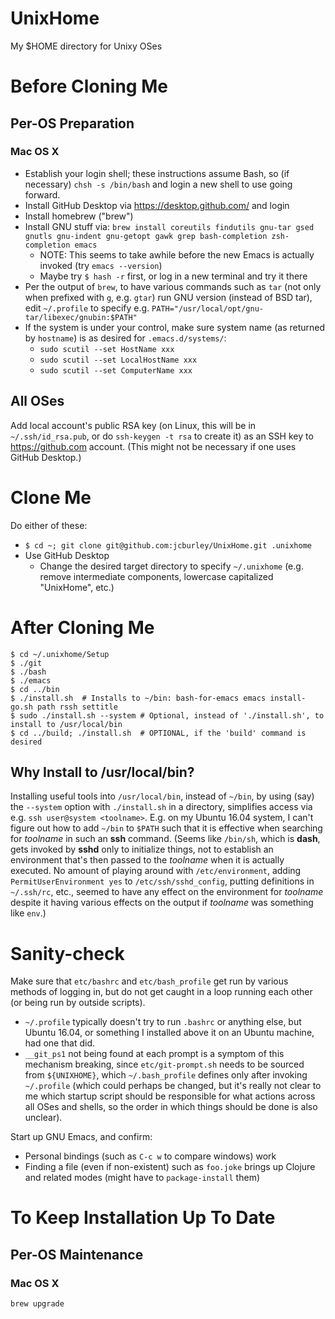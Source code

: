 # UnixHome
My $HOME directory for Unixy OSes

# Before Cloning Me

## Per-OS Preparation
### Mac OS X
- Establish your login shell; these instructions assume Bash, so (if necessary) `chsh -s /bin/bash` and login a new shell to use going forward.
- Install GitHub Desktop via https://desktop.github.com/ and login
- Install homebrew ("brew")
- Install GNU stuff via:
    `brew install coreutils findutils gnu-tar gsed gnutls gnu-indent gnu-getopt gawk grep bash-completion zsh-completion emacs`
  - NOTE: This seems to take awhile before the new Emacs is actually invoked (try `emacs --version`)
  - Maybe try `$ hash -r` first, or log in a new terminal and try it there
- Per the output of `brew`, to have various commands such as `tar` (not only when prefixed with `g`, e.g. `gtar`) run GNU version (instead of BSD tar), edit `~/.profile` to specify e.g. `PATH="/usr/local/opt/gnu-tar/libexec/gnubin:$PATH"`
- If the system is under your control, make sure system name (as returned by `hostname`) is as desired for `.emacs.d/systems/`:
  - `sudo scutil --set HostName xxx`
  - `sudo scutil --set LocalHostName xxx`
  - `sudo scutil --set ComputerName xxx`

## All OSes
Add local account's public RSA key (on Linux, this will be in `~/.ssh/id_rsa.pub`, or do `ssh-keygen -t rsa` to create it) as an SSH key to https://github.com account. (This might not be necessary if one uses GitHub Desktop.)

# Clone Me
Do either of these:
- `$ cd ~; git clone git@github.com:jcburley/UnixHome.git .unixhome`
- Use GitHub Desktop
  - Change the desired target directory to specify `~/.unixhome` (e.g. remove intermediate components, lowercase capitalized "UnixHome", etc.)

# After Cloning Me
```
$ cd ~/.unixhome/Setup
$ ./git
$ ./bash
$ ./emacs
$ cd ../bin
$ ./install.sh  # Installs to ~/bin: bash-for-emacs emacs install-go.sh path rssh settitle
$ sudo ./install.sh --system # Optional, instead of './install.sh', to install to /usr/local/bin
$ cd ../build; ./install.sh  # OPTIONAL, if the 'build' command is desired
```

## Why Install to /usr/local/bin?
Installing useful tools into `/usr/local/bin`, instead of `~/bin`,
by using (say) the `--system` option with `./install.sh` in a directory,
simplifies access via e.g. `ssh user@system <toolname>`. E.g. on my
Ubuntu 16.04 system, I can't figure out how to add `~/bin` to
`$PATH` such that it is effective when searching for *toolname* in
such an **ssh** command. (Seems like `/bin/sh`, which is **dash**, gets
invoked by **sshd** only to initialize things, not to establish an
environment that's then passed to the *toolname* when it is actually
executed. No amount of playing around with `/etc/environment`, adding
`PermitUserEnvironment yes` to `/etc/ssh/sshd_config`, putting
definitions in `~/.ssh/rc`, etc., seemed to have any effect on the
environment for *toolname* despite it having various effects on the
output if *toolname* was something like `env`.)

# Sanity-check
Make sure that `etc/bashrc` and `etc/bash_profile` get run by various methods of logging in, but do not get caught in a loop running each other (or being run by outside scripts).
- `~/.profile` typically doesn't try to run `.bashrc` or anything else, but Ubuntu 16.04, or something I installed above it on an Ubuntu machine, had one that did.
- `__git_ps1` not being found at each prompt is a symptom of this mechanism breaking, since `etc/git-prompt.sh` needs to be sourced from `${UNIXHOME}`, which `~/.bash_profile` defines only after invoking `~/.profile` (which could perhaps be changed, but it's really not clear to me which startup script should be responsible for what actions across all OSes and shells, so the order in which things should be done is also unclear).

Start up GNU Emacs, and confirm:
- Personal bindings (such as `C-c w` to compare windows) work
- Finding a file (even if non-existent) such as `foo.joke` brings up Clojure and related modes (might have to `package-install` them)

# To Keep Installation Up To Date

## Per-OS Maintenance
### Mac OS X
```
brew upgrade
```

